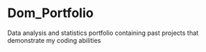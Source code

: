 # Dom_Portfolio
Data analysis and statistics portfolio containing past projects that demonstrate my coding abilities
